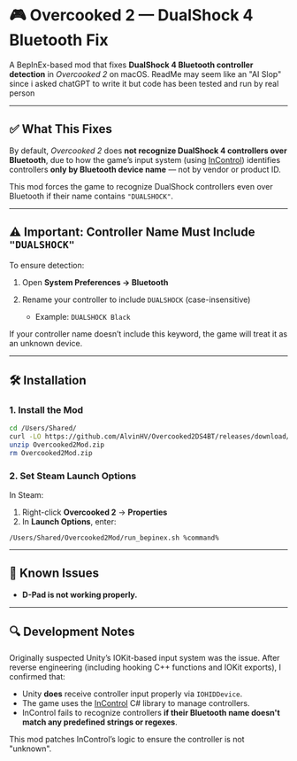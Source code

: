 # 🎮 Overcooked 2 — DualShock 4 Bluetooth Fix

A BepInEx-based mod that fixes **DualShock 4 Bluetooth controller detection** in *Overcooked 2* on macOS.
ReadMe may seem like an "AI Slop" since i asked chatGPT to write it but code has been tested and run by real person

---

## ✅ What This Fixes

By default, *Overcooked 2* does **not recognize DualShock 4 controllers over Bluetooth**, due to how the game’s input system (using [InControl](https://github.com/pbhogan/InControl)) identifies controllers **only by Bluetooth device name** — not by vendor or product ID.

This mod forces the game to recognize DualShock controllers even over Bluetooth if their name contains `"DUALSHOCK"`.

---

## ⚠️ Important: Controller Name Must Include `"DUALSHOCK"`

To ensure detection:

1. Open **System Preferences → Bluetooth**
2. Rename your controller to include `DUALSHOCK` (case-insensitive)

   * Example: `DUALSHOCK Black`

If your controller name doesn’t include this keyword, the game will treat it as an unknown device.

---

## 🛠 Installation

### 1. Install the Mod

```bash
cd /Users/Shared/
curl -LO https://github.com/AlvinHV/Overcooked2DS4BT/releases/download/v1.0.0/Overcooked2Mod.zip
unzip Overcooked2Mod.zip
rm Overcooked2Mod.zip
```

### 2. Set Steam Launch Options

In Steam:

1. Right-click **Overcooked 2** → **Properties**
2. In **Launch Options**, enter:

```
/Users/Shared/Overcooked2Mod/run_bepinex.sh %command%
```

---

## 🐞 Known Issues

* **D-Pad is not working properly.**

---

## 🔍 Development Notes

Originally suspected Unity’s IOKit-based input system was the issue. After reverse engineering (including hooking C++ functions and IOKit exports), I confirmed that:

* Unity **does** receive controller input properly via `IOHIDDevice`.
* The game uses the [InControl](https://github.com/pbhogan/InControl) C# library to manage controllers.
* InControl fails to recognize controllers **if their Bluetooth name doesn't match any predefined strings or regexes**.

This mod patches InControl’s logic to ensure the controller is not "unknown".

